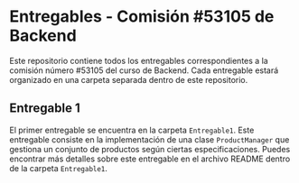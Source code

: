 # Entregables - Comisión #53105 de Backend

Este repositorio contiene todos los entregables correspondientes a la comisión número #53105 del curso de Backend. Cada entregable estará organizado en una carpeta separada dentro de este repositorio.

## Entregable 1

El primer entregable se encuentra en la carpeta `Entregable1`. Este entregable consiste en la implementación de una clase `ProductManager` que gestiona un conjunto de productos según ciertas especificaciones. Puedes encontrar más detalles sobre este entregable en el archivo README dentro de la carpeta `Entregable1`.
